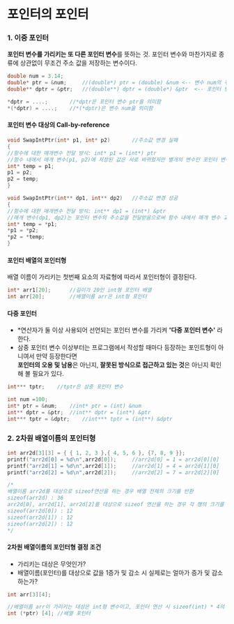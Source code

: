 포인터의 포인터
===
### 1. 이중 포인터
**포인터 변수를 가리키는 또 다른 포인터 변수**를 뜻하는 것. 포인터 변수와 마찬가지로 종류에 상관없이 무조건 주소 값을 저장하는 변수이다.

```cpp
double num = 3.14;
double* ptr = &num;		//(double*) ptr = (double) &num	<--	변수 num의 주소 값 저장
double** dptr = &ptr;	//(double**) dptr = (double*) &ptr	<-- 포인터 변수 ptr의 주소 값 저장

*dptr = ....;		//*dptr은 포인터 변수 ptr을 의미함
*(*dptr) = ....;	//*(*dptr)은 변수 num을 의미함
```

#### 포인터 변수 대상의 Call-by-reference
```cpp
void SwapIntPtr(int* p1, int* p2)		//주소값 변경 실패
{
//함수에 대한 매개변수 전달 방식: int* p1 = (int*) ptr
//함수 내에서 매개 변수(p1, p2)에 저장된 값은 서로 바뀌었지만 별개의 변수인 포인터 변수의 주소값은 여전히 가리키는 대상의 주소값을 저장하고 있다.
int* temp = p1;
p1 = p2;
p2 = temp;
}

void SwapIntPtr(int** dp1, int** dp2)	//주소값 변경 성공
{
//함수에 대한 매개변수 전달 방식: int** dp1 = (int*) &ptr
//매개 변수(dp1, dp2)는 포인터 변수의 주소값을 전달받음으로써 함수 내에서 매개 변수 교환으로 주소값을 서로 변경 가능하다.
int* temp = *p1;
*p1 = *p2;
*p2 = *temp;
}
```

#### 포인터 배열의 포인터형
배열 이름이 가리키는 첫번째 요소의 자료형에 따라서 포인터형이 결정된다.
```cpp
int* arr1[20];		//길이가 20인 int형 포인터 배열
int arr[20];		//배열이름 arr은 int형 포인터
```

#### 다중 포인터
* *연산자가 둘 이상 사용되어 선언되는 포인터 변수를 가리켜 **'다중 포인터 변수'** 라 한다.
* 삼중 포인터 변수 이상부터는 프로그램에서 작성할 때마다 등장하는 포인트형이 아니여서 만약 등장한다면<br/>**포인터의 오용 및 남용**은 아닌지, **잘못된 방식으로 접근하고 있는 것**은 아닌지 확인해 볼 필요가 있다.
```cpp
int*** tptr;	//tptr은 삼중 포인터 변수

int num =100;
int* ptr = &num;	//int* ptr = (int) &num
int** dptr = &ptr;	//int** dptr = (int*) &ptr
int*** tptr = &dptr;	//int*** tptr = (int**) &dptr
```
### 2. 2차원 배열이름의 포인터형
```cpp
int arr2d[3][3] = { { 1, 2, 3 },{ 4, 5, 6 }, {7, 8, 9 }};
printf("arr2d[0] = %d\n",arr2d[0]);		//arr2d[0] = 1 = arr2d[0][0]
printf("arr2d[1] = %d\n",arr2d[1]);		//arr2d[1] = 4 = arr2d[1][0]
printf("arr2d[2] = %d\n",arr2d[2]);		//arr2d[2] = 7 = arr2d[2][0]

/*
배열이름 arr2d를 대상으로 sizeof연산을 하는 경우 배열 전체의 크기를 반환
sizeof(arr2d) : 36
arr2d[0], arr2d[1], arr2d[2]를 대상으로 sizeof 연산을 하는 경우 각 행의 크기를 반환, arr2d != arr2d[0]
sizeof(arr2d[0]) : 12
sizeof(arr2d[1]) : 12
sizeof(arr2d[2]) : 12
*/
```
#### 2차원 배열이름의 포인터형 결정 조건
* 가리키는 대상은 무엇인가?
* 배열이름(포인터)를 대상으로 값을 1증가 및 감소 시 실제로는 얼마가 증가 및 감소하는가?
```cpp
int arr[3][4];

//배열이름 arr이 가리키는 대상은 int형 변수이고, 포인터 연산 시 sizeof(int) * 4의 크기단위로 증가 및 감소하는 포인터 변수 ptr(배열 포인터 변수)
int (*ptr) [4];	//배열 포인터
```
